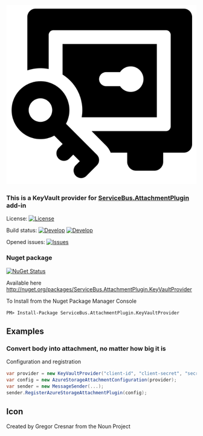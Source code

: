 ![Icon](https://github.com/SeanFeldman/ServiceBus.AttachmentPlugin.KeyVaultProvider/blob/master/images/project-icon.png)

### This is a KeyVault provider for  [ServiceBus.AttachmentPlugin](https://github.com/SeanFeldman/ServiceBus.AttachmentPlugin) add-in

License: [![License](https://img.shields.io/github/license/mashape/apistatus.svg)](https://github.com/SeanFeldman/ServiceBus.AttachmentPlugin.KeyVaultProvider/blob/master/LICENSE)

Build status: [![Develop](https://img.shields.io/appveyor/ci/seanfeldman/ServiceBus-AttachmentPlugin-KeyVaultProvider/master.svg?style=flat-square)](https://ci.appveyor.com/project/seanfeldman/ServiceBus-AttachmentPlugin) [![Develop](https://img.shields.io/appveyor/ci/seanfeldman/ServiceBus-AttachmentPlugin/develop.svg?style=flat-square)](https://ci.appveyor.com/project/seanfeldman/ServiceBus-AttachmentPlugin-KeyVaultProvider) 

Opened issues: [![Issues](https://img.shields.io/github/issues-raw/badges/shields/website.svg)](https://github.com/SeanFeldman/ServiceBus.AttachmentPlugin.KeyVaultProvider)

### Nuget package

[![NuGet Status](https://buildstats.info/nuget/ServiceBus.AttachmentPlugin.KeyVaultProvider?includePreReleases=true)](https://www.nuget.org/packages/ServiceBus.AttachmentPlugin.KeyVaultProvider/)

Available here http://nuget.org/packages/ServiceBus.AttachmentPlugin.KeyVaultProvider

To Install from the Nuget Package Manager Console 
    
    PM> Install-Package ServiceBus.AttachmentPlugin.KeyVaultProvider

## Examples

### Convert body into attachment, no matter how big it is

Configuration and registration

```c#
var provider = new KeyVaultProvider("client-id", "client-secret", "secret-identifier");
var config = new AzureStorageAttachmentConfiguration(provider);
var sender = new MessageSender(...);
sender.RegisterAzureStorageAttachmentPlugin(config);
```

## Icon

Created by Gregor Cresnar from the Noun Project
